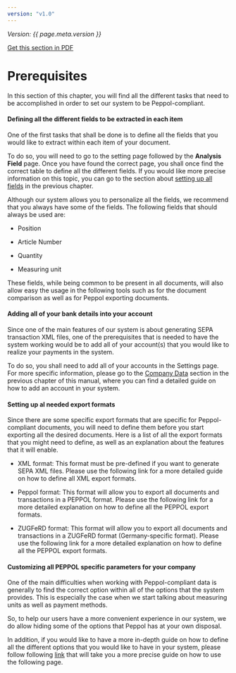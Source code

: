 ```yaml
---
version: "v1.0"
---
```


<span class="version-label">*Version: {{ page.meta.version }}*</span>

<div class="no-pdf">
  <a class="md-button print-button" href="../pdfs/Peppol-Prerequisites.pdf" target="_blank">
    Get this section in PDF
  </a>
</div>

# Prerequisites

In this section of this chapter, you will find all the different tasks
that need to be accomplished in order to set our system to be
Peppol-compliant.

#### Defining all the different fields to be extracted in each item 

One of the first tasks that shall be done is to define all the fields
that you would like to extract within each item of your document.

To do so, you will need to go to the setting page followed by the
**Analysis Field** page. Once you have found the correct page, you shall
once find the correct table to define all the different fields. If you
would like more precise information on this topic, you can go to the
section about [setting up all fields](../System%20Overview/Settings.md#analysis-fields) in the
previous chapter.

Although our system allows you to personalize all the fields, we
recommend that you always have some of the fields. The following fields
that should always be used are:

-   Position

-   Article Number

-   Quantity

-   Measuring unit

These fields, while being common to be present in all documents, will
also allow easy the usage in the following tools such as for the
document comparison as well as for Peppol exporting documents.

#### Adding all of your bank details into your account 

Since one of the main features of our system is about generating SEPA
transaction XML files, one of the prerequisites that is needed to have
the system working would be to add all of your account(s) that you would
like to realize your payments in the system.

To do so, you shall need to add all of your accounts in the Settings
page. For more specific information, please go to the [Company
Data](../System%20Overview/Settings.md#company-data) section in the previous chapter of this manual,
where you can find a detailed guide on how to add an account in your
system.

#### Setting up al needed export formats

Since there are some specific export formats that are specific for
Peppol-compliant documents, you will need to define them before you
start exporting all the desired documents. Here is a list of all the
export formats that you might need to define, as well as an explanation
about the features that it will enable.

-   XML format: This format must be pre-defined if you want to generate
    SEPA XML files. Please use the following link for a more detailed
    guide on how to define all XML export formats.

-   Peppol format: This format will allow you to export all documents
    and transactions in a PEPPOL format. Please use the following link
    for a more detailed explanation on how to define all the PEPPOL
    export formats.

-   ZUGFeRD format: This format will allow you to export all documents
    and transactions in a ZUGFeRD format (Germany-specific format).
    Please use the following link for a more detailed explanation on how
    to define all the PEPPOL export formats.

#### Customizing all PEPPOL specific parameters for your company 

One of the main difficulties when working with Peppol-compliant data is
generally to find the correct option within all of the options that the
system provides. This is especially the case when we start talking about
measuring units as well as payment methods.

So, to help our users have a more convenient experience in our system,
we do allow hiding some of the options that Peppol has at your own
disposal.

In addition, if you would like to have a more in-depth guide on how to
define all the different options that you would like to have in your
system, please follow following [link](../System%20Overview/Settings.md#peppol) that will take
you a more precise guide on how to use the following page.
